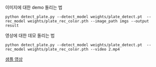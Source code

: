 

이미지에 대한 demo 돌리는 법
```
python detect_plate.py --detect_model weights/plate_detect.pt  --rec_model weights/plate_rec_color.pth --image_path imgs --output result
```



영상에 대한 데모 돌리는 법
```
python detect_plate.py --detect_model weights/plate_detect.pt  --rec_model weights/plate_rec_color.pth --video 2.mp4
```


[샘플 영상](https://drive.google.com/file/d/1JbwLyqpFCXmftaJY1oap8Sa6KfjoWJta/view)




